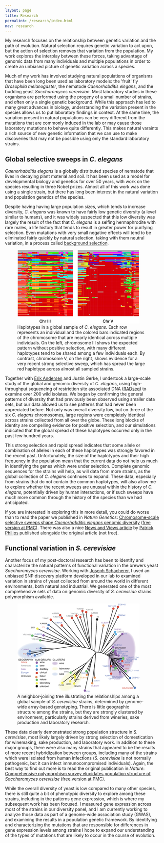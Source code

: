 ```yaml
---
layout: page
title: Research
permalink: /research/index.html
nav: research
---
```


My research focuses on the relationship between genetic variation and the path of evolution. Natural selection requires  genetic variation to act upon, but the action of selection removes that variation from the population. My work explores the interplay between these forces, taking advantage of genomic data from many individuals and multiple populations in order to create an unbiased picture of genetic variation across a species.

Much of my work has involved studying natural populations of organisms that have been long been used as laboratory models: the 'fruit' fly *Drosophila melanogaster*, the nematode *Caenorhabditis elegans*, and the budding yeast *Saccharomyces cerevisiae*. Most laboratory studies in these organisms are performed using the progeny of a small number of strains, and often only a single genetic background. While this approach has led to many great advances in biology, understanding the variation present in the species allows us to put laboratory findings in context. At the same time, the variation  present in natural populations can be very different from the mutations that are commonly induced in the lab or may cause those laboratory mutations to behave quite differently. This makes natural varaints a rich source of new genetic information that we can use to make discoveries that may not be possible using only the standard laboratory strains.


## Global selective sweeps in *C. elegans*

*Caenorhabditis elegans* is a globally distributed species of nematode that lives in decaying plant material and soil. It has been used as a model for developmental biology and genetics for over 50 years, with work on the species resulting in three Nobel prizes. Almost all of this work was done using a single strain, but there has long been interest in the natural variation and population genetics of the species.

Despite having having large population sizes, which tends to increase diversity, *C. elegans* was known to have fairly low genetic diversity (a level similar to humans), and it was widely suspected that this low diversity was largely the result of the fact that *C. elegans* is a selfing hermaphrodite with rare males, a life history that tends to result in greater power for purifying selection. Even mutations with very small negative effects will tend to be eliminated fairly quickly by natural selection, taking with them neutral variation, in a process called [background selection](http://www.ncbi.nlm.nih.gov/pubmed/8375663?dopt=Abstract "Charlesworth et al. The effect of deleterious mutations on neutral molecular variation.").

<figure class="pull-right">
<img src="/images/two_chroms.png" alt="elegans haplotypes" title="Haplotype blocks on C. elegans Chromosomes III and V" width="400px" height="240px" />
<figcaption>Haplotypes in a global sample of <em>C. elegans</em>. Each row represents an individual and the colored bars indicated regions of the chromosome that are nearly identical across multiple individuals. On the left, chromosome III shows the expected pattern without positive selection, with many different haplotypes tend to be shared among a few individuals each. By contrast, chromosome V, on the right, shows evidence for a very recent strong selective sweep, which has spread the large red haplotype across almost all sampled strains. </figcaption>
</figure>

Together with [Erik Andersen](http://www.princeton.edu/~eca "Erik Andersen's Homepage") and Justin Gerke, I undertook a large-scale study of the global and genomic diversity of *C. elegans*, using high-throughput sequencing of restriction site associated DNA ([RADseq](http://dx.doi.org/10.1371/journal.pone.0003376 "Baird et al. 2008")) to examine over 200 wild isolates. We began by confirming the general patterns of diversity that had previously been observed using smaller data sets, but our data allowed us to see patterns that had never been appreciated before. Not only was overall diversity low, but on three of the six *C. elegans* chromosomes, large regions were completely identical across strains collected from all over the globe. These long blocks of identity are compelling evidence for positive selection, and our simulations indicated that the global spread of these haplotypes occurred only in the past few hundred years.

This strong selection and rapid spread indicates that some allele or combination of alleles in each of these haplotypes was strongly favored in the recent past. Unfortunately, the size of the haplotypes and their high frequency in the population mean that the current data do not help us much in identifying the genes which were under selection. Complete genomic sequences for the strains will help, as will data from more strains, as the global collection of *C. elegans* continues to expand. These data, especially from strains that do not contain the common haplotypes, will also allow me to explore whether the recent sweeps are unusual within the history of *C. elegans*, potentially driven by human interactions, or if such sweeps have much more common through the history of the species than we had anticipated.

If you are interested in exploring this in more detail, you could do worse than to read the paper we published in *Nature Genetics*: [Chromosome-scale selective sweeps shape *Caenorhabditis elegans* genomic diversity](http://dx.doi.org/10.1038/ng.1050) ([free version at PMC](http://www.ncbi.nlm.nih.gov/pmc/articles/PMC3365839)). There was also a nice [News and Views article](http://www.nature.com/ng/journal/v44/n3/full/ng.2201.html) by [Patrick Philips](http://pages.uoregon.edu/pphil/index.html) published alongside the original article (not free).

## Functional variation in *S. cerevisiae*

Another focus of my post-doctoral research has been to identify and characterize the natural patterns of functional variation in the brewers yeast *Saccharomyces cerevisiae*.  Working with [Joseph Schacherer](http://gmgm.u-strasbg.fr/~js/Joseph_Schacherer.html), I used an unbiased SNP discovery platform developed in our lab to examined variation in strains of yeast collected from around the world in different environments, both natural and industrial. We generated one of the most comprehensive sets of data on genomic diversity of *S. cerevisiae* strains polymorphism available.

<figure class="pull-left">
<img src="/images/yeast_tree.png" alt="cerevisiae tree" title="Tree of S. cerevisiae strains" width="400px" height="291px" />
<figcaption>
A neighbor-joining tree illustrating the relationships among a global sample of <em>S. cerevisiae</em> strains, determined by genome-wide array-based genotyping. There is little geographic structure among the strains, but they are strongly clustered by environment, particularly strains derived from wineries, sake production and laboratory research. </figcaption>
</figure>

These data clearly demonstrated strong population structure in *S. cerevisiae*, most likely largely driven by strong selection of domestication for winemaking, sake production, and laboratory work. In addition to these major groups, there were also many strains that appeared to be the results of more recent hybridization between groups, including many of the strains which were isolated from human infections (*S. cerevisiae* is not normally pathogenic, but it can infect immunocompromised individuals). Again, the best way to find out more is to read the original publication in *Nature*: [Comprehensive polymorphism survey elucidates population structure of *Saccharomyces cerevisiae*](http://dx.doi.org/10.1038/nature07670) ([free version at PMC](http://www.ncbi.nlm.nih.gov/pmc/articles/PMC2782482/)).

While the overall diversity of yeast is low compared to many other species, there is still quite a bit of phenotypic diversity to explore among these strains, including in the patterns  gene expression, which is where my subsequent work has been focused. I measured gene expression across most of the strains in our diversity panel, and I am currently working to analyze those data as part of a genome-wide association study (GWAS), and examining the results in a population genetic framework. By identifying and characterizing the mutations that are responsible for differences in gene expression levels among strains I hope to expand our understanding of the types of mutations that are likely to occur in the course of evolution.

